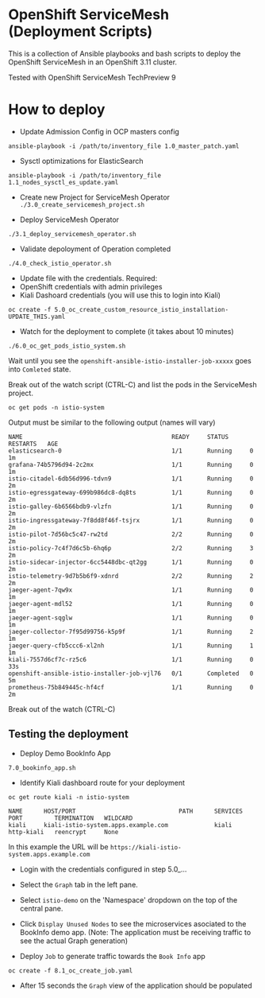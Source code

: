 # OpenShift ServiceMesh (Deployment Scripts)

This is a collection of Ansible playbooks and bash scripts to deploy the OpenShift ServiceMesh in an OpenShift 3.11 cluster.

Tested with OpenShift ServiceMesh TechPreview 9


# How to deploy


- Update Admission Config in OCP masters config  

`ansible-playbook -i /path/to/inventory_file 1.0_master_patch.yaml`

- Sysctl optimizations for ElasticSearch

`ansible-playbook -i /path/to/inventory_file 1.1_nodes_sysctl_es_update.yaml`

- Create new Project for ServiceMesh Operator
`./3.0_create_servicemesh_project.sh`

- Deploy ServiceMesh Operator

`./3.1_deploy_servicemesh_operator.sh`

- Validate depoloyment of Operation completed

`./4.0_check_istio_operator.sh`

- Update file with the credentials. Required:
 - OpenShift credentials with admin privileges
 - Kiali Dashoard credentials (you will use this to login into Kiali)

`oc create -f 5.0_oc_create_custom_resource_istio_installation-UPDATE_THIS.yaml`

- Watch for the deployment to complete (it takes about 10 minutes)

`./6.0_oc_get_pods_istio_system.sh`

Wait until you see the `openshift-ansible-istio-installer-job-xxxxx` goes into `Comleted` state.

Break out of the watch script (CTRL-C) and list the pods in the ServiceMesh project. 

`oc get pods -n istio-system`

Output must be similar to the following output (names will vary)

```
NAME                                          READY     STATUS      RESTARTS   AGE
elasticsearch-0                               1/1       Running     0          1m
grafana-74b5796d94-2c2mx                      1/1       Running     0          1m
istio-citadel-6db56d996-tdvn9                 1/1       Running     0          2m
istio-egressgateway-699b986dc8-dq8ts          1/1       Running     0          2m
istio-galley-6b6566bdb9-vlzfn                 1/1       Running     0          2m
istio-ingressgateway-7f8dd8f46f-tsjrx         1/1       Running     0          2m
istio-pilot-7d56bc5c47-rw2td                  2/2       Running     0          2m
istio-policy-7c4f7d6c5b-6hq6p                 2/2       Running     3          2m
istio-sidecar-injector-6cc5448dbc-qt2gg       1/1       Running     0          2m
istio-telemetry-9d7b5b6f9-xdnrd               2/2       Running     2          2m
jaeger-agent-7qw9x                            1/1       Running     0          1m
jaeger-agent-mdl52                            1/1       Running     0          1m
jaeger-agent-sqglw                            1/1       Running     0          1m
jaeger-collector-7f95d99756-k5p9f             1/1       Running     2          1m
jaeger-query-cfb5ccc6-xl2nh                   1/1       Running     1          1m
kiali-7557d6cf7c-rz5c6                        1/1       Running     0          33s
openshift-ansible-istio-installer-job-vjl76   0/1       Completed   0          5m
prometheus-75b849445c-hf4cf                   1/1       Running     0          2m
```

Break out of the watch (CTRL-C) 

## Testing the deployment

- Deploy Demo BookInfo App

`7.0_bookinfo_app.sh`

- Identify Kiali dashboard route for your deployment 

```
oc get route kiali -n istio-system

NAME      HOST/PORT                             PATH      SERVICES   PORT         TERMINATION   WILDCARD
kiali     kiali-istio-system.apps.example.com             kiali      http-kiali   reencrypt     None
```

In this example the URL will be `https://kiali-istio-system.apps.example.com`

- Login with the credentials configured in step 5.0_...

- Select the `Graph` tab in the left pane.

- Select `istio-demo` on the 'Namespace' dropdown on the top of the central pane.

- Click `Display Unused Nodes` to see the microservices asociated to the BookInfo demo app. (Note: The application must be receiving traffic to see the actual Graph generation)

- Deploy `Job` to generate traffic towards the `Book Info` app

`oc create -f 8.1_oc_create_job.yaml`

- After 15 seconds the `Graph` view of the application should be populated


